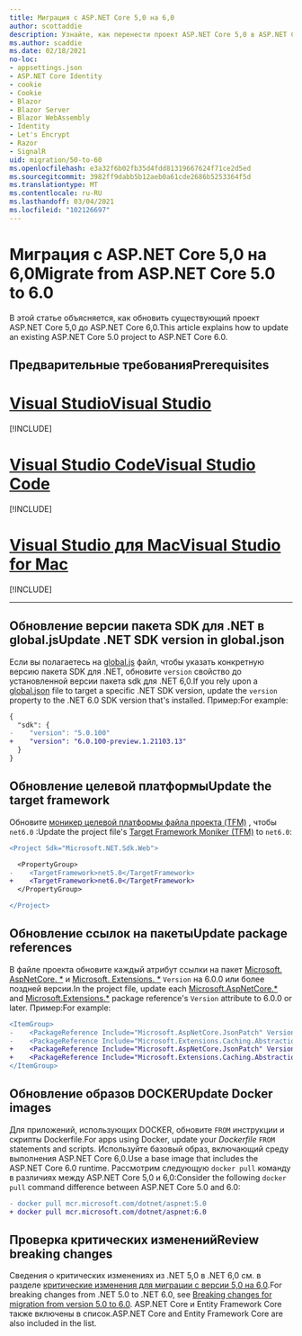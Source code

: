 ```yaml
---
title: Миграция с ASP.NET Core 5,0 на 6,0
author: scottaddie
description: Узнайте, как перенести проект ASP.NET Core 5,0 в ASP.NET Core 6,0.
ms.author: scaddie
ms.date: 02/18/2021
no-loc:
- appsettings.json
- ASP.NET Core Identity
- cookie
- Cookie
- Blazor
- Blazor Server
- Blazor WebAssembly
- Identity
- Let's Encrypt
- Razor
- SignalR
uid: migration/50-to-60
ms.openlocfilehash: e3a32f6b02fb35d4fdd81319667624f71ce2d5ed
ms.sourcegitcommit: 3982ff9dabb5b12aeb0a61cde2686b5253364f5d
ms.translationtype: MT
ms.contentlocale: ru-RU
ms.lasthandoff: 03/04/2021
ms.locfileid: "102126697"
---
```

# <a name="migrate-from-aspnet-core-50-to-60"></a><span data-ttu-id="ff396-103">Миграция с ASP.NET Core 5,0 на 6,0</span><span class="sxs-lookup"><span data-stu-id="ff396-103">Migrate from ASP.NET Core 5.0 to 6.0</span></span>

<span data-ttu-id="ff396-104">В этой статье объясняется, как обновить существующий проект ASP.NET Core 5,0 до ASP.NET Core 6,0.</span><span class="sxs-lookup"><span data-stu-id="ff396-104">This article explains how to update an existing ASP.NET Core 5.0 project to ASP.NET Core 6.0.</span></span>

## <a name="prerequisites"></a><span data-ttu-id="ff396-105">Предварительные требования</span><span class="sxs-lookup"><span data-stu-id="ff396-105">Prerequisites</span></span>

# <a name="visual-studio"></a>[<span data-ttu-id="ff396-106">Visual Studio</span><span class="sxs-lookup"><span data-stu-id="ff396-106">Visual Studio</span></span>](#tab/visual-studio)

[!INCLUDE[](~/includes/net-prereqs-vs-6.0.md)]

# <a name="visual-studio-code"></a>[<span data-ttu-id="ff396-107">Visual Studio Code</span><span class="sxs-lookup"><span data-stu-id="ff396-107">Visual Studio Code</span></span>](#tab/visual-studio-code)

[!INCLUDE[](~/includes/net-prereqs-vsc-6.0.md)]

# <a name="visual-studio-for-mac"></a>[<span data-ttu-id="ff396-108">Visual Studio для Mac</span><span class="sxs-lookup"><span data-stu-id="ff396-108">Visual Studio for Mac</span></span>](#tab/visual-studio-mac)

[!INCLUDE[](~/includes/net-prereqs-mac-6.0.md)]

---

## <a name="update-net-sdk-version-in-globaljson"></a><span data-ttu-id="ff396-109">Обновление версии пакета SDK для .NET в global.js</span><span class="sxs-lookup"><span data-stu-id="ff396-109">Update .NET SDK version in global.json</span></span>

<span data-ttu-id="ff396-110">Если вы полагаетесь на [global.js](/dotnet/core/tools/global-json) файл, чтобы указать конкретную версию пакета SDK для .NET, обновите `version` свойство до установленной версии пакета sdk для .NET 6,0.</span><span class="sxs-lookup"><span data-stu-id="ff396-110">If you rely upon a [global.json](/dotnet/core/tools/global-json) file to target a specific .NET SDK version, update the `version` property to the .NET 6.0 SDK version that's installed.</span></span> <span data-ttu-id="ff396-111">Пример:</span><span class="sxs-lookup"><span data-stu-id="ff396-111">For example:</span></span>

```diff
{
  "sdk": {
-    "version": "5.0.100"
+    "version": "6.0.100-preview.1.21103.13"
  }
}
```

## <a name="update-the-target-framework"></a><span data-ttu-id="ff396-112">Обновление целевой платформы</span><span class="sxs-lookup"><span data-stu-id="ff396-112">Update the target framework</span></span>

<span data-ttu-id="ff396-113">Обновите [моникер целевой платформы файла проекта (TFM)](/dotnet/standard/frameworks) , чтобы `net6.0` :</span><span class="sxs-lookup"><span data-stu-id="ff396-113">Update the project file's [Target Framework Moniker (TFM)](/dotnet/standard/frameworks) to `net6.0`:</span></span>

```diff
<Project Sdk="Microsoft.NET.Sdk.Web">

  <PropertyGroup>
-    <TargetFramework>net5.0</TargetFramework>
+    <TargetFramework>net6.0</TargetFramework>
  </PropertyGroup>

</Project>
```

## <a name="update-package-references"></a><span data-ttu-id="ff396-114">Обновление ссылок на пакеты</span><span class="sxs-lookup"><span data-stu-id="ff396-114">Update package references</span></span>

<span data-ttu-id="ff396-115">В файле проекта обновите каждый атрибут ссылки на пакет [Microsoft. AspNetCore. \*](https://www.nuget.org/packages?q=Microsoft.AspNetCore.*) и [Microsoft. Extensions. \*](https://www.nuget.org/packages?q=Microsoft.Extensions.*) `Version` на 6.0.0 или более поздней версии.</span><span class="sxs-lookup"><span data-stu-id="ff396-115">In the project file, update each [Microsoft.AspNetCore.\*](https://www.nuget.org/packages?q=Microsoft.AspNetCore.*) and [Microsoft.Extensions.\*](https://www.nuget.org/packages?q=Microsoft.Extensions.*) package reference's `Version` attribute to 6.0.0 or later.</span></span> <span data-ttu-id="ff396-116">Пример:</span><span class="sxs-lookup"><span data-stu-id="ff396-116">For example:</span></span>

```diff
<ItemGroup>
-    <PackageReference Include="Microsoft.AspNetCore.JsonPatch" Version="5.0.3" />
-    <PackageReference Include="Microsoft.Extensions.Caching.Abstractions" Version="5.0.0" />
+    <PackageReference Include="Microsoft.AspNetCore.JsonPatch" Version="6.0.0-preview.1.*" />
+    <PackageReference Include="Microsoft.Extensions.Caching.Abstractions" Version="6.0.0-preview.1.*" />
</ItemGroup>
```

## <a name="update-docker-images"></a><span data-ttu-id="ff396-117">Обновление образов DOCKER</span><span class="sxs-lookup"><span data-stu-id="ff396-117">Update Docker images</span></span>

<span data-ttu-id="ff396-118">Для приложений, использующих DOCKER,  обновите `FROM` инструкции и скрипты Dockerfile.</span><span class="sxs-lookup"><span data-stu-id="ff396-118">For apps using Docker, update your *Dockerfile* `FROM` statements and scripts.</span></span> <span data-ttu-id="ff396-119">Используйте базовый образ, включающий среду выполнения ASP.NET Core 6,0.</span><span class="sxs-lookup"><span data-stu-id="ff396-119">Use a base image that includes the ASP.NET Core 6.0 runtime.</span></span> <span data-ttu-id="ff396-120">Рассмотрим следующую `docker pull` команду в различиях между ASP.NET Core 5,0 и 6,0:</span><span class="sxs-lookup"><span data-stu-id="ff396-120">Consider the following `docker pull` command difference between ASP.NET Core 5.0 and 6.0:</span></span>

```diff
- docker pull mcr.microsoft.com/dotnet/aspnet:5.0
+ docker pull mcr.microsoft.com/dotnet/aspnet:6.0
```

## <a name="review-breaking-changes"></a><span data-ttu-id="ff396-121">Проверка критических изменений</span><span class="sxs-lookup"><span data-stu-id="ff396-121">Review breaking changes</span></span>

<span data-ttu-id="ff396-122">Сведения о критических изменениях из .NET 5,0 в .NET 6,0 см. в разделе [критические изменения для миграции с версии 5,0 на 6,0](/dotnet/core/compatibility/6.0).</span><span class="sxs-lookup"><span data-stu-id="ff396-122">For breaking changes from .NET 5.0 to .NET 6.0, see [Breaking changes for migration from version 5.0 to 6.0](/dotnet/core/compatibility/6.0).</span></span> <span data-ttu-id="ff396-123">ASP.NET Core и Entity Framework Core также включены в список.</span><span class="sxs-lookup"><span data-stu-id="ff396-123">ASP.NET Core and Entity Framework Core are also included in the list.</span></span>
